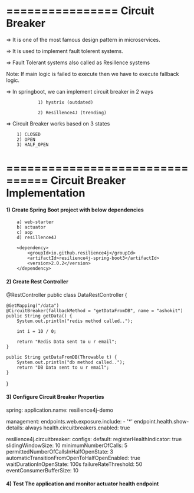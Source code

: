 ================
Circuit Breaker
================

=> It is one of the most famous design pattern in microservices.

=> It is used to implement fault tolerent systems.

=> Fault Tolerant systems also called as Resillence systems


Note: If main logic is failed to execute then we have to execute fallback logic.

=> In springboot, we can implement circuit breaker in 2 ways

				1) hystrix (outdated)

				2) Resillence4J (trending)

=> Circuit Breaker works based on 3 states

		1) CLOSED
		2) OPEN
		3) HALF_OPEN

================================
Circuit Breaker Implementation
================================

#### 1) Create Spring Boot project with below dependencies

		a) web-starter
		b) actuator
		c) aop
		d) resillence4J

		<dependency>
			<groupId>io.github.resilience4j</groupId>
			<artifactId>resilience4j-spring-boot3</artifactId>
			<version>2.0.2</version>
		</dependency>

#### 2) Create Rest Controller 

@RestController
public class DataRestController {

	@GetMapping("/data")
	@CircuitBreaker(fallbackMethod = "getDataFromDB", name = "ashokit")
	public String getData() {
		System.out.println("redis method called..");

		int i = 10 / 0;

		return "Redis Data sent to u r email";
	}

	public String getDataFromDB(Throwable t) {
		System.out.println("db method called..");
		return "DB Data sent to u r email";
	}

}


#### 3) Configure Circuit Breaker Properties

spring:
  application.name: resilience4j-demo

management:
  endpoints.web.exposure.include:
    - '*'
  endpoint.health.show-details: always
  health.circuitbreakers.enabled: true

resilience4j.circuitbreaker:
  configs:
    default:
      registerHealthIndicator: true
      slidingWindowSize: 10
      minimumNumberOfCalls: 5
      permittedNumberOfCallsInHalfOpenState: 3
      automaticTransitionFromOpenToHalfOpenEnabled: true
      waitDurationInOpenState: 100s
      failureRateThreshold: 50
      eventConsumerBufferSize: 10


#### 4) Test The application and monitor actuator health endpoint
